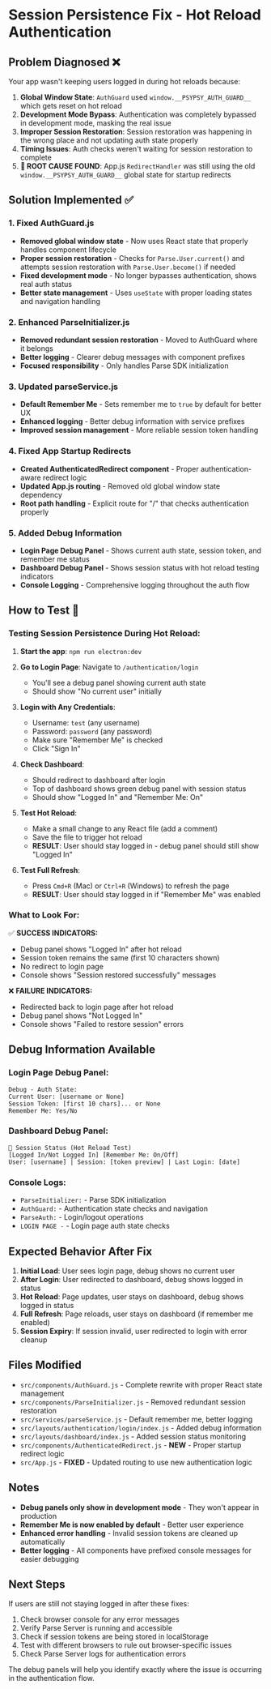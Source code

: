 # Session Persistence Fix - Hot Reload Authentication

## Problem Diagnosed ❌

Your app wasn't keeping users logged in during hot reloads because:

1. **Global Window State**: `AuthGuard` used `window.__PSYPSY_AUTH_GUARD__` which gets reset on hot reload
2. **Development Mode Bypass**: Authentication was completely bypassed in development mode, masking the real issue
3. **Improper Session Restoration**: Session restoration was happening in the wrong place and not updating auth state properly
4. **Timing Issues**: Auth checks weren't waiting for session restoration to complete
5. **🔴 ROOT CAUSE FOUND**: App.js `RedirectHandler` was still using the old `window.__PSYPSY_AUTH_GUARD__` global state for startup redirects

## Solution Implemented ✅

### 1. **Fixed AuthGuard.js**
- **Removed global window state** - Now uses React state that properly handles component lifecycle
- **Proper session restoration** - Checks for `Parse.User.current()` and attempts session restoration with `Parse.User.become()` if needed
- **Fixed development mode** - No longer bypasses authentication, shows real auth status
- **Better state management** - Uses `useState` with proper loading states and navigation handling

### 2. **Enhanced ParseInitializer.js**
- **Removed redundant session restoration** - Moved to AuthGuard where it belongs
- **Better logging** - Clearer debug messages with component prefixes
- **Focused responsibility** - Only handles Parse SDK initialization

### 3. **Updated parseService.js**
- **Default Remember Me** - Sets remember me to `true` by default for better UX
- **Enhanced logging** - Better debug information with service prefixes
- **Improved session management** - More reliable session token handling

### 4. **Fixed App Startup Redirects**
- **Created AuthenticatedRedirect component** - Proper authentication-aware redirect logic
- **Updated App.js routing** - Removed old global window state dependency
- **Root path handling** - Explicit route for "/" that checks authentication properly

### 5. **Added Debug Information**
- **Login Page Debug Panel** - Shows current auth state, session token, and remember me status
- **Dashboard Debug Panel** - Shows session status with hot reload testing indicators
- **Console Logging** - Comprehensive logging throughout the auth flow

## How to Test 🧪

### **Testing Session Persistence During Hot Reload:**

1. **Start the app**: `npm run electron:dev`

2. **Go to Login Page**: Navigate to `/authentication/login`
   - You'll see a debug panel showing current auth state
   - Should show "No current user" initially

3. **Login with Any Credentials**: 
   - Username: `test` (any username)
   - Password: `password` (any password) 
   - Make sure "Remember Me" is checked
   - Click "Sign In"

4. **Check Dashboard**: 
   - Should redirect to dashboard after login
   - Top of dashboard shows green debug panel with session status
   - Should show "Logged In" and "Remember Me: On"

5. **Test Hot Reload**:
   - Make a small change to any React file (add a comment)
   - Save the file to trigger hot reload
   - **RESULT**: User should stay logged in - debug panel should still show "Logged In"

6. **Test Full Refresh**:
   - Press `Cmd+R` (Mac) or `Ctrl+R` (Windows) to refresh the page
   - **RESULT**: User should stay logged in if "Remember Me" was enabled

### **What to Look For:**

✅ **SUCCESS INDICATORS:**
- Debug panel shows "Logged In" after hot reload
- Session token remains the same (first 10 characters shown)
- No redirect to login page
- Console shows "Session restored successfully" messages

❌ **FAILURE INDICATORS:**
- Redirected back to login page after hot reload
- Debug panel shows "Not Logged In"
- Console shows "Failed to restore session" errors

## Debug Information Available

### **Login Page Debug Panel:**
```
Debug - Auth State:
Current User: [username or None]
Session Token: [first 10 chars]... or None
Remember Me: Yes/No
```

### **Dashboard Debug Panel:**
```
🔐 Session Status (Hot Reload Test)
[Logged In/Not Logged In] [Remember Me: On/Off]
User: [username] | Session: [token preview] | Last Login: [date]
```

### **Console Logs:**
- `ParseInitializer:` - Parse SDK initialization
- `AuthGuard:` - Authentication state checks and navigation
- `ParseAuth:` - Login/logout operations
- `LOGIN PAGE -` - Login page auth state checks

## Expected Behavior After Fix

1. **Initial Load**: User sees login page, debug shows no current user
2. **After Login**: User redirected to dashboard, debug shows logged in status
3. **Hot Reload**: Page updates, user stays on dashboard, debug shows logged in status  
4. **Full Refresh**: Page reloads, user stays on dashboard (if remember me enabled)
5. **Session Expiry**: If session invalid, user redirected to login with error cleanup

## Files Modified

- `src/components/AuthGuard.js` - Complete rewrite with proper React state management
- `src/components/ParseInitializer.js` - Removed redundant session restoration 
- `src/services/parseService.js` - Default remember me, better logging
- `src/layouts/authentication/login/index.js` - Added debug information
- `src/layouts/dashboard/index.js` - Added session status monitoring
- `src/components/AuthenticatedRedirect.js` - **NEW** - Proper startup redirect logic
- `src/App.js` - **FIXED** - Updated routing to use new authentication logic

## Notes

- **Debug panels only show in development mode** - They won't appear in production
- **Remember Me is now enabled by default** - Better user experience
- **Enhanced error handling** - Invalid session tokens are cleaned up automatically
- **Better logging** - All components have prefixed console messages for easier debugging

## Next Steps

If users are still not staying logged in after these fixes:

1. Check browser console for any error messages
2. Verify Parse Server is running and accessible  
3. Check if session tokens are being stored in localStorage
4. Test with different browsers to rule out browser-specific issues
5. Check Parse Server logs for authentication errors

The debug panels will help you identify exactly where the issue is occurring in the authentication flow. 